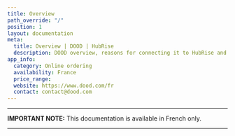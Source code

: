 ```yaml
---
title: Overview
path_override: "/"
position: 1
layout: documentation
meta:
  title: Overview | DOOD | HubRise
  description: DOOD overview, reasons for connecting it to HubRise and summary of integrated features. Synchronise data between your EPOS and your apps.
app_info:
  category: Online ordering
  availability: France
  price_range:
  website: https://www.dood.com/fr
  contact: contact@dood.com
---
```


---

**IMPORTANT NOTE:** This documentation is available <Link to="/fr/apps/dood" addLocalePrefix={false}>in French only</Link>.

---
